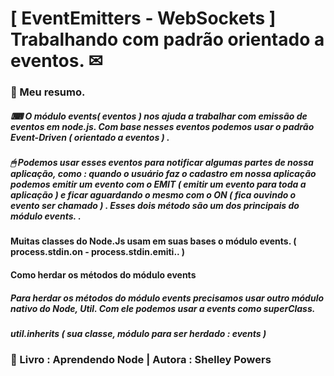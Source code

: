# [ EventEmitters - WebSockets ] Trabalhando com padrão orientado a eventos. ✉

### 🥇  Meu resumo.

##### ⌨ O módulo events( eventos ) nos ajuda a trabalhar com emissão de eventos em node.js. Com base nesses eventos podemos usar o padrão Event-Driven ( orientado a eventos ) . 

##### 🖱 Podemos usar esses eventos para notificar algumas partes de nossa aplicação, como : quando o usuário faz o cadastro em nossa aplicação podemos emitir um evento com o EMIT ( emitir um evento para toda a aplicação )  e ficar aguardando o mesmo com o ON ( fica ouvindo o evento ser chamado ) .  Esses dois método são um dos principais do módulo events. .

#### Muitas classes do Node.Js usam em suas bases o módulo events. ( process.stdin.on - process.stdin.emiti.. )

#### Como herdar os métodos do módulo events

##### Para herdar os métodos do módulo  events precisamos usar outro módulo nativo do Node, Util. Com ele podemos usar a events como superClass. 

##### util.inherits ( sua classe, módulo para ser herdado : events )

### 🔮 Livro : Aprendendo Node | Autora : Shelley Powers
